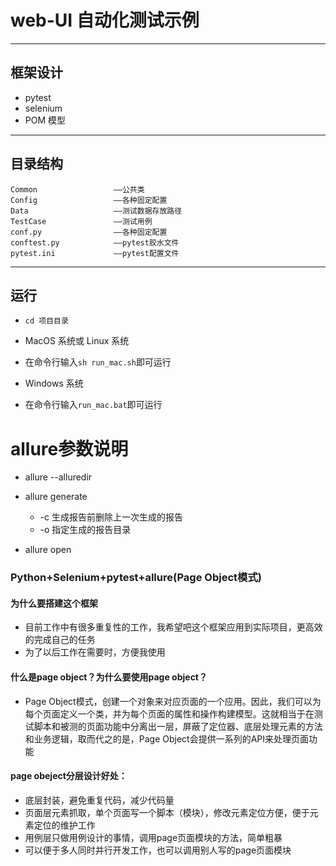 # web-UI 自动化测试示例

---

## 框架设计

- pytest
- selenium
- POM 模型

---

## 目录结构

    Common                 ——公共类
    Config                 ——各种固定配置
    Data                   ——测试数据存放路径
    TestCase               ——测试用例
    conf.py                ——各种固定配置
    conftest.py            ——pytest胶水文件
    pytest.ini             ——pytest配置文件

---

## 运行

- `cd 项目目录`

* MacOS 系统或 Linux 系统

- 在命令行输入`sh run_mac.sh`即可运行

* Windows 系统

- 在命令行输入`run_mac.bat`即可运行


# allure参数说明


- allure --alluredir

- allure generate
    - -c 生成报告前删除上一次生成的报告
    - -o 指定生成的报告目录
- allure open


### Python+Selenium+pytest+allure(Page Object模式)

#### 为什么要搭建这个框架

- 目前工作中有很多重复性的工作，我希望吧这个框架应用到实际项目，更高效的完成自己的任务
- 为了以后工作在需要时，方便我使用

#### 什么是page object？为什么要使用page object？

- Page Object模式，创建一个对象来对应页面的一个应用。因此，我们可以为每个页面定义一个类，并为每个页面的属性和操作构建模型。这就相当于在测试脚本和被测的页面功能中分离出一层，屏蔽了定位器、底层处理元素的方法和业务逻辑，取而代之的是，Page Object会提供一系列的API来处理页面功能

#### page obeject分层设计好处：
- 底层封装，避免重复代码，减少代码量
- 页面层元素抓取，单个页面写一个脚本（模块），修改元素定位方便，便于元素定位的维护工作
- 用例层只做用例设计的事情，调用page页面模块的方法，简单粗暴
- 可以便于多人同时并行开发工作，也可以调用别人写的page页面模块
